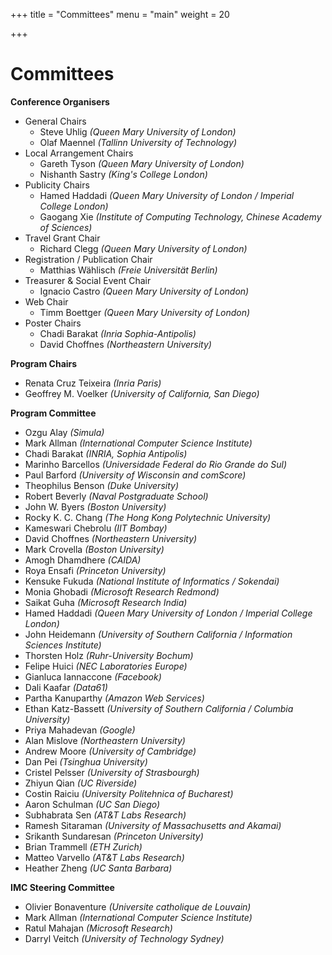 +++
title = "Committees"
menu = "main"
weight = 20

+++

# Committees

**Conference Organisers**

* General Chairs
  * Steve Uhlig *(Queen Mary University of London)*
  * Olaf Maennel *(Tallinn University of Technology)*
* Local Arrangement Chairs
  * Gareth Tyson *(Queen Mary University of London)*
  * Nishanth Sastry *(King's College London)*
* Publicity Chairs
  * Hamed Haddadi *(Queen Mary University of London / Imperial College London)*
  * Gaogang Xie *(Institute of Computing Technology, Chinese Academy of Sciences)*
* Travel Grant Chair
  * Richard Clegg *(Queen Mary University of London)*
* Registration / Publication Chair
  * Matthias Wählisch *(Freie Universität Berlin)*
* Treasurer & Social Event Chair
  * Ignacio Castro *(Queen Mary University of London)*
* Web Chair
  * Timm Boettger *(Queen Mary University of London)*
* Poster Chairs
  * Chadi Barakat *(Inria Sophia-Antipolis)*
  * David Choffnes *(Northeastern University)*

**Program Chairs**

* Renata Cruz Teixeira *(Inria Paris)*
* Geoffrey M. Voelker *(University of California, San Diego)*

**Program Committee**

* Ozgu Alay *(Simula)*
* Mark Allman *(International Computer Science Institute)*
* Chadi Barakat *(INRIA, Sophia Antipolis)*
* Marinho Barcellos *(Universidade Federal do Rio Grande do Sul)*
* Paul Barford *(University of Wisconsin and comScore)*
* Theophilus Benson *(Duke University)*
* Robert Beverly *(Naval Postgraduate School)*
* John W. Byers *(Boston University)*
* Rocky K. C. Chang *(The Hong Kong Polytechnic University)*
* Kameswari Chebrolu *(IIT Bombay)*
* David Choffnes *(Northeastern University)*
* Mark Crovella *(Boston University)*
* Amogh Dhamdhere *(CAIDA)*
* Roya Ensafi *(Princeton University)*
* Kensuke Fukuda *(National Institute of Informatics / Sokendai)*
* Monia Ghobadi *(Microsoft Research Redmond)*
* Saikat Guha *(Microsoft Research India)*
* Hamed Haddadi *(Queen Mary University of London / Imperial College London)*
* John Heidemann *(University of Southern California / Information Sciences Institute)*
* Thorsten Holz *(Ruhr-University Bochum)*
* Felipe Huici *(NEC Laboratories Europe)*
* Gianluca Iannaccone *(Facebook)*
* Dali Kaafar *(Data61)*
* Partha Kanuparthy *(Amazon Web Services)*
* Ethan Katz-Bassett *(University of Southern California / Columbia University)*
* Priya Mahadevan *(Google)*
* Alan Mislove *(Northeastern University)*
* Andrew Moore *(University of Cambridge)*
* Dan Pei *(Tsinghua University)*
* Cristel Pelsser *(University of Strasbourgh)*
* Zhiyun Qian *(UC Riverside)*
* Costin Raiciu *(University Politehnica of Bucharest)*
* Aaron Schulman *(UC San Diego)*
* Subhabrata Sen *(AT&T Labs Research)*
* Ramesh Sitaraman *(University of Massachusetts and Akamai)*
* Srikanth Sundaresan *(Princeton University)*
* Brian Trammell *(ETH Zurich)*
* Matteo Varvello *(AT&T Labs Research)*
* Heather Zheng *(UC Santa Barbara)*

**IMC Steering Committee**

* Olivier Bonaventure *(Universite catholique de Louvain)*
* Mark Allman *(International Computer Science Institute)*
* Ratul Mahajan *(Microsoft Research)*
* Darryl Veitch *(University of Technology Sydney)*
